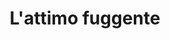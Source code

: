 ---
layout: post
title: L'attimo fuggente
director: Peter Weir
year: 1989
cover: https://images.mubicdn.net/images/film/3376/cache-157083-1466986118/image-w1280.jpg
imdb_id: tt0097165
---